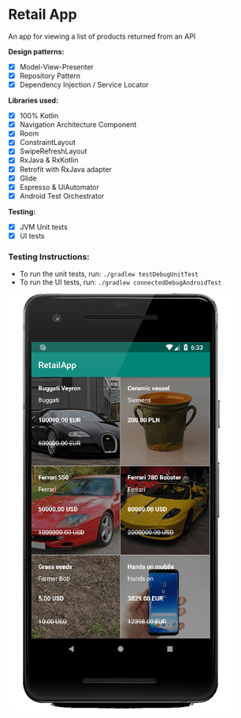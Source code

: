 # Retail App

An app for viewing a list of products returned from an API

**Design patterns:**
- [x] Model-View-Presenter
- [x] Repository Pattern
- [x] Dependency Injection / Service Locator

**Libraries used:**
- [x] 100% Kotlin
- [x] Navigation Architecture Component
- [x] Room
- [x] ConstraintLayout
- [x] SwipeRefreshLayout
- [x] RxJava & RxKotlin
- [x] Retrofit with RxJava adapter
- [x] Glide
- [x] Espresso & UiAutomator
- [x] Android Test Orchestrator

**Testing:**
- [x] JVM Unit tests
- [x] UI tests

### Testing Instructions:
- To run the unit tests, run:
    `./gradlew testDebugUnitTest`
- To run the UI tests, run:
    `./gradlew connectedDebugAndroidTest` 


![screenshot](screenshot.png)
